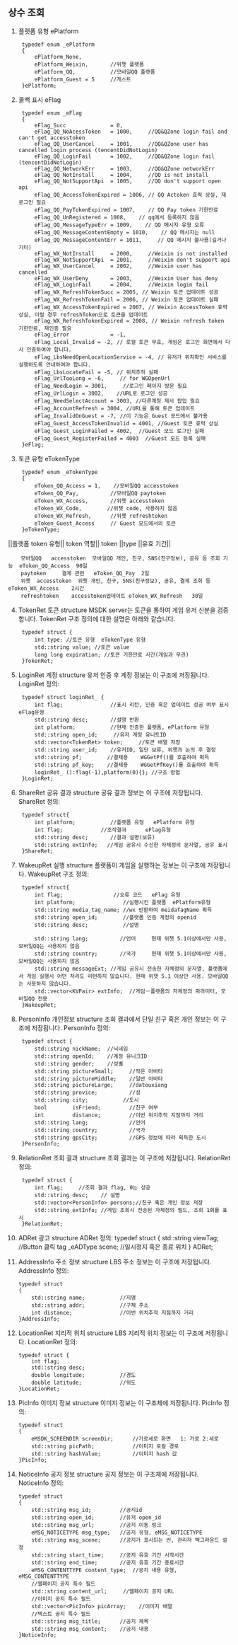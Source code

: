 ﻿상수 조회
---

1. 플랫폼 유형 ePlatform

		typedef enum _ePlatform
		{
            ePlatform_None,
            ePlatform_Weixin,		//위챗 플랫폼
            ePlatform_QQ,			//모바일QQ 플랫폼
            ePlatform_Guest = 5     //게스트
		}ePlatform;

2. 콜백 표시 eFlag

        typedef enum _eFlag
        {
            eFlag_Succ              = 0,
            eFlag_QQ_NoAcessToken   = 1000,     //QQ&QZone login fail and can't get accesstoken
            eFlag_QQ_UserCancel     = 1001,     //QQ&QZone user has cancelled login process (tencentDidNotLogin)
            eFlag_QQ_LoginFail      = 1002,     //QQ&QZone login fail (tencentDidNotLogin)
            eFlag_QQ_NetworkErr     = 1003,     //QQ&QZone networkErr
            eFlag_QQ_NotInstall     = 1004,     //QQ is not install
            eFlag_QQ_NotSupportApi  = 1005,     //QQ don't support open api
            eFlag_QQ_AccessTokenExpired = 1006, // QQ Actoken 효력 상실, 재로그인 필요
            eFlag_QQ_PayTokenExpired = 1007,    // QQ Pay token 기한만료
            eFlag_QQ_UnRegistered = 1008,    // qq에서 등록하지 않음
            eFlag_QQ_MessageTypeErr = 1009,    // QQ 메시지 유형 오류
            eFlag_QQ_MessageContentEmpty = 1010,    // QQ 메시지는 null
            eFlag_QQ_MessageContentErr = 1011,     // QQ 메시지 불사용(길거나 기타)
            eFlag_WX_NotInstall     = 2000,     //Weixin is not installed
            eFlag_WX_NotSupportApi  = 2001,     //Weixin don't support api
            eFlag_WX_UserCancel     = 2002,     //Weixin user has cancelled
            eFlag_WX_UserDeny       = 2003,     //Weixin User has deny
            eFlag_WX_LoginFail      = 2004,     //Weixin login fail
            eFlag_WX_RefreshTokenSucc = 2005, // Weixin 토큰 업데이트 성공
            eFlag_WX_RefreshTokenFail = 2006, // Weixin 토큰 업데이트 실패
            eFlag_WX_AccessTokenExpired = 2007, // Weixin AccessToken 효력 상실, 이럴 경우 refreshToken으로 토큰을 업데이트
            eFlag_WX_RefreshTokenExpired = 2008, // Weixin refresh token 기한만료, 재인증 필요
            eFlag_Error				= -1,
            eFlag_Local_Invalid = -2, // 로컬 토큰 무효, 게임은 로그인 화면에서 다시 인증하여야 합니다.
            eFlag_LbsNeedOpenLocationService = -4, // 유저가 위치확인 서비스를 실행하도록 안내하여야 합니다.
            eFlag_LbsLocateFail = -5, // 위치추적 실패
            eFlag_UrlTooLong = -6,     // for WGOpenUrl
            eFlag_NeedLogin = 3001,     //로그인 페이지 방문 필요
            eFlag_UrlLogin = 3002,    //URL로 로그인 성공
            eFlag_NeedSelectAccount = 3003, //다른계정 제시 팝업 필요
            eFlag_AccountRefresh = 3004, //URL을 통해 토큰 업데이트
            eFlag_InvalidOnGuest = -7, //이 기능은 Guest 모드에서 불가용
            eFlag_Guest_AccessTokenInvalid = 4001, //Guest 토큰 효력 상실
            eFlag_Guest_LoginFailed = 4002,  //Guest 모드 로그인 실패
            eFlag_Guest_RegisterFailed = 4003  //Guest 모드 등록 실패
        }eFlag;


3. 토큰 유형 eTokenType

		typedef enum _eTokenType
		{
			eToken_QQ_Access = 1,    //모바일QQ accesstoken
			eToken_QQ_Pay,          //모바일QQ paytoken
			eToken_WX_Access,       //위챗 accesstoken
			eToken_WX_Code,        //위챗 code, 사용하지 않음
			eToken_WX_Refresh,      //위챗 refreshtoken
            eToken_Guest_Access     // Guest 모드에서의 토큰
		}eTokenType;
||플랫폼	token 유형||	token 역할||	token ||type	||유효 기간||
	
		모바일QQ	accesstoken	 모바일QQ 개인, 친구, SNS(친구정보), 공유 등 조회 기능  eToken_QQ_Access	90일
		paytoken	 결제 관련	 eToken_QQ_Pay	2일
		위챗	accesstoken	 위챗 개인, 친구, SNS(친구정보), 공유, 결제 조회 등  eToken_WX_Access	2시간
		refreshtoken	accesstoken업데이트	eToken_WX_Refresh	30일

4. TokenRet 토큰 structure
MSDK server는 토큰을 통하여 게임 유저 신분을 검증합니다. TokenRet 구조 정의에 대한 설명은 아래와 같습니다.

		typedef struct {
	 		int type; //토큰 유형  eTokenType 유형
	 		std::string value; //토큰 value
	 		long long expiration; //토큰 기한만료 시간(게임과 무관)
		}TokenRet;

5. LoginRet 계정 structure
유저 인증 후 계정 정보는 이 구조에 저장됩니다. LoginRet 정의:

		typedef struct loginRet_ {
			int flag;               //표시 리턴, 인증 혹은 업데이트 성공 여부 표시  eFlag유형
			std::string desc;       //설명 반환
			int platform;           //현재 인증한 플랫폼, ePlatform 유형
			std::string open_id;     //유저 계정 유니트ID
			std::vector<TokenRet> token;     //토큰 배열 저장
			std::string user_id;    //유저ID, 일단 보류, 위챗과 논의 후 결정
			std::string pf;        //결제용    WGGetPf()를 호출하여 획득
			std::string pf_key;    //결제용    WGGetPfKey()를 호출하여 획득
			loginRet_ ():flag(-1),platform(0){}; //구조 방법
		}LoginRet;
                                    	
6. ShareRet 공유 결과 structure
공유 결과 정보는 이 구조에 저장됩니다. ShareRet 정의:

		typedef struct{
			int platform;           //플랫폼 유형   ePlatform 유형
			int flag;            //조작결과      eFlag유형
			std::string desc;       //결과 설명(보류)
    		std::string extInfo;   //게임 공유시 수신한 자체정의 문자열, 공유 표시
		}ShareRet;
	
7. WakeupRet 실행 structure
플랫폼이 게임을 실행하는 정보는 이 구조에 저장됩니다. WakeupRet 구조 정의:

		typedef struct{
			int flag;                //오류 코드   eFlag 유형
			int platform;               //실행시킨 플랫폼  ePlatform유형
			std::string media_tag_name; //wx 반환하여 meidaTagName 획득
			std::string open_id;        //플랫폼 인증 계정의 openid
			std::string desc;           //설명

			std::string lang;          //언어     현재 위챗 5.1이상에서만 사용, 모바일QQ는 사용하지 않음
			std::string country;       //국가     현재 위챗 5.1이상에서만 사용, 모바일QQ는 사용하지 않음
			std::string messageExt; //게임 공유시 전송한 자체정의 문자열, 플랫폼에서 게임 실행시 어떤 처리도 리턴하지 않습니다. 현재 위챗 5.1 이상만 사용. 모바일QQ는 사용하지 않습니다.
            std::vector<KVPair> extInfo;  //게임－플랫폼의 자체정의 파라미터, 모바일QQ 전용
		}WakeupRet;

8. PersonInfo 개인정보 structure
조회 결과에서 단일 친구 혹은 개인 정보는 이 구조에 저장됩니다. PersonInfo 정의:

		typedef struct {
    		std::string nickName;  //닉네임
    		std::string openId;    //계정 유니크ID
    		std::string gender;    //성별
    		std::string pictureSmall;     //작은 아바타
    		std::string pictureMiddle;    //일반 아바타
    		std::string pictureLarge;     //datouxiang
    		std::string provice;          //성
    		std::string city;           //도시
            bool        isFriend;         //친구 여부
            int         distance;         //이번 위치추적 지점까지 거리
            std::string lang;             //언어
            std::string country;          //국가
            std::string gpsCity;          //GPS 정보에 따라 획득한 도시
		}PersonInfo;

9. RelationRet 조회 결과 structure
조회 결과는 이 구조에 저장됩니다. RelationRet 정의:

		typedef struct {
    		int flag;     //조회 결과 flag, 0는 성공
    		std::string desc;    // 설명
    		std::vector<PersonInfo> persons;//친구 혹은 개인 정보 저장
            std::string extInfo; //게임 조회시 전송된 자체정의 필드, 조회 1회를 표시
		}RelationRet;

10. ADRet 광고 structure
ADRet 정의:
        typedef struct
        {
            std::string viewTag;   //Button 클릭 tag
            _eADType scene;   //일시정지 혹은 종료 위치
        } ADRet;

11. AddressInfo 주소 정보 structure
LBS 주소 정보는 이 구조에 저장됩니다. AddressInfo 정의:

        typedef struct
        {
            std::string name;           //지명
            std::string addr;           //구체 주소
            int distance;               //이번 위치추적 지점까지 거리
        }AddressInfo;

12. LocationRet 지리적 위치 structure
LBS 지리적 위치 정보는 이 구조에 저장됩니다. LocationRet 정의:

        typedef struct {
            int flag;
            std::string desc;
            double longitude;           //경도
            double latitude;            //위도
        }LocationRet;

13. PicInfo 이미지 정보 structure
이미지 정보는 이 구조체에 저장됩니다. PicInfo 정의:

        typedef struct
        {
            eMSDK_SCREENDIR screenDir;      //가로세로 화면   1: 가로 2:세로
            std::string picPath;            //이미지 로컬 경로
            std::string hashValue;          //이미지 hash 값
        }PicInfo;

14. NoticeInfo 공지 정보 structure
공지 정보는 이 구조체에 저장됩니다. NoticeInfo 정의:

        typedef struct
        {
            std::string msg_id;			//공지id
            std::string open_id;		//유저 open_id
            std::string msg_url;		//공지 이동 링크
            eMSG_NOTICETYPE msg_type;	//공지 유형, eMSG_NOTICETYPE
            std::string msg_scene;		//공지가 표시되는 씬, 관리자 백그라운드 설정
            std::string start_time;		//공지 유효 기간 시작시간
            std::string end_time;		//공지 유효 기간 종료시간
            eMSG_CONTENTTYPE content_type;	//공지 내용 유형, eMSG_CONTENTTYPE
            //웹페이지 공지 특수 필드
            std::string content_url;     //웹페이지 공지 URL
            //이미지 공지 특수 필드
            std::vector<PicInfo> picArray;    //이미지 배열
            //텍스트 공지 특수 필드
            std::string msg_title;		//공지 제목
            std::string msg_content;	//공지 내용
        }NoticeInfo;
